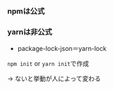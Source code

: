 ### npmは公式

### yarnは非公式

- package-lock-json＝yarn-lock

`npm init` or `yarn init`で作成

&rarr; ないと挙動が人によって変わる
